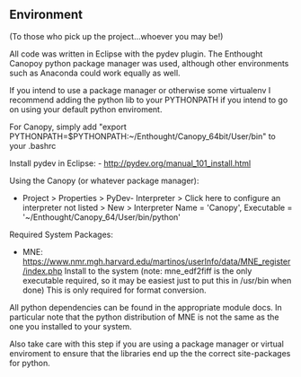  Environment 
------------------------
(To those who pick up the project...whoever you may be!)

All code was written in Eclipse with the pydev plugin.
The Enthought Canopoy python package manager was used, although other environments such as Anaconda could work equally as well.


If you intend to use a package manager or otherwise some virtualenv I recommend adding the python lib to your PYTHONPATH if you intend to go on using your default python enviroment. 

For Canopy, simply add "export PYTHONPATH=$PYTHONPATH:~/Enthought/Canopy_64bit/User/bin" to your .bashrc


Install pydev in Eclipse:
	- http://pydev.org/manual_101_install.html

Using the Canopy (or whatever package manager):
   - Project > Properties > PyDev- Interpreter > Click here to configure
     an interpreter not listed > New > Interpreter Name = 'Canopy', Executable = '~/Enthought/Canopy_64/User/bin/python'

Required System Packages:
   - MNE: https://www.nmr.mgh.harvard.edu/martinos/userInfo/data/MNE_register/index.php
     Install to the system (note: mne_edf2fiff is the only executable required, so it may be easiest just to put this in /usr/bin when done)
     This is only required for format conversion.

All python dependencies can be found in the appropriate module docs. In particular note that the python distribution of MNE is not the same as the one you installed to your system.

Also take care with this step if you are using a package manager or virtual enviroment to ensure that the libraries end up the the correct site-packages for python. 
